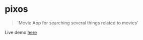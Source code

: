 # pixos

> 'Movie App for searching several things related to movies'

Live demo [here](https://mypixos.herokuapp.com/)
